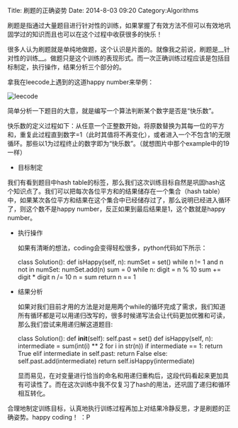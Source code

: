 Title: 刷题的正确姿势
Date: 2014-8-03 09:20
Category:Algorithms


刷题是指通过大量题目进行针对性的训练，如果掌握了有效方法不但可以有效地巩固学过的知识而且也可以在这个过程中收获很多的快乐！

很多人认为刷题就是单纯地做题，这个认识是片面的。就像我之前说，刷题是__针对性的训练__。做题只是这个训练的表现形式。而一次正确训练过程应该是包括目标制定，执行操作，结果分析三个部分的。

拿我在leecode上遇到的这道happy number来举例：


![leecode](http://7xq2dq.com1.z0.glb.clouddn.com/%E8%9E%A2%E5%B9%95%E5%BF%AB%E7%85%A7%202016-05-21%20%E4%B8%8B%E5%8D%8811.30.25.png)

简单分析一下题目的大意，就是编写一个算法判断某个数字是否是“快乐数”。

快乐数的定义过程如下：从任意一个正整数开始，将原数替换为其每一位的平方和，重复此过程直到数字=1（此时其值将不再变化），或者进入一个不包含1的无限循环。那些以1为过程终止的数字即为“快乐数”。（就想图片中那个example中的19一样）

* 目标制定

 我们有看到题目中hash table的标签，那么我们这次训练目标自然是巩固hash这个知识点了。我们可以把每次各位平方和的结果储存在一个集合（hash table）中，如果某次各位平方和结果在这个集合中已经储存过了，那么说明已经进入循环了，则这个数不是happy number，反正如果到最后结果是1，这个数就是happy number。
* 执行操作

  如果有清晰的想法，coding会变得轻松很多，python代码如下所示：
  
    
    class Solution():
      def isHappy(self, n):
          numSet = set()
          while n != 1 and n not in numSet:
              numSet.add(n)
              sum = 0
              while n:
                  digit = n % 10
                  sum += digit * digit
                  n /= 10
              n = sum
          return n == 1

* 结果分析
  
  如果对我们目前才用的方法是对是用两个while的循环完成了需求，我们知道所有循环都是可以用递归改写的，很多时候递写法会让代码更加优雅和可读，那么我们尝试来用递归解这道题目:


    class Solution():
        def __init__(self):
            self.past = set()
        def isHappy(self, n):
          intermediate = sum(int(i) ** 2 for i in str(n))
          if intermediate == 1:
              return True
          elif intermediate in self.past:
              return False
          else:
              self.past.add(intermediate)
              return self.isHappy(intermediate)

  显而易见，在对变量进行恰当的命名和用递归重构后，这段代码看起来更加具有可读性了。而在这次训练中我不仅复习了hash的用法，还巩固了递归和循环相互转化。
  

合理地制定训练目标，认真地执行训练过程再加上对结果冷静反思，才是刷题的正确姿势。happy coding！ ：P
  
  
  
  
  
  
  
